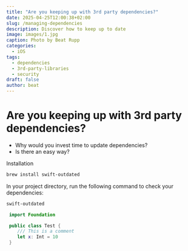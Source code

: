 ```yaml
---
title: "Are you keeping up with 3rd party dependencies?"
date: 2025-04-25T12:00:38+02:00
slug: /managing-dependencies
description: Discover how to keep up to date
image: images/1.jpg
caption: Photo by Beat Rupp
categories:
  - iOS
tags:
  - dependencies
  - 3rd-party-libraries
  - security
draft: false
author: beat
---
```


# Are you keeping up with 3rd party dependencies?

- Why would you invest time to update dependencies?
- Is there an easy way?

Installation

```bash
brew install swift-outdated
```

In your project directory, run the following command to check your dependencies:

```bash
swift-outdated
```

```swift
 import Foundation

 public class Test {
    /// This is a comment
    let x: Int = 10
 }
```
